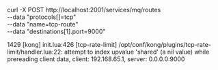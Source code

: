 curl -X POST http://localhost:2001/services/mq/routes \
 --data "protocols[]=tcp" \
 --data "name=tcp-route" \
 --data "destinations[1].port=9000"

1429 [kong] init.lua:426 [tcp-rate-limit] /opt/conf/kong/plugins/tcp-rate-limit/handler.lua:22: attempt to index upvalue 'shared' (a nil value) while prereading client data, client: 192.168.65.1, server: 0.0.0.0:9000
